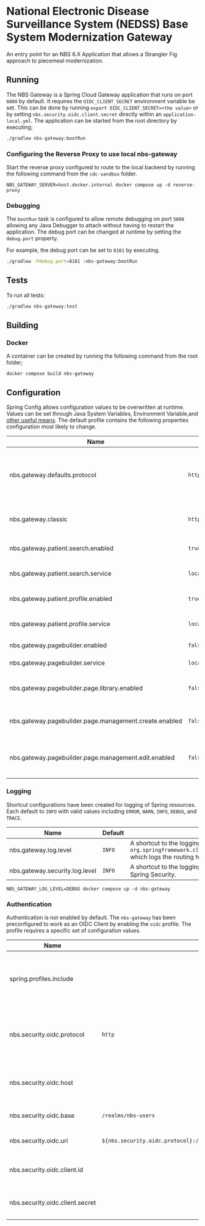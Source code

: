 # National Electronic Disease Surveillance System (NEDSS) Base System Modernization Gateway

An entry point for an NBS 6.X Application that allows a Strangler Fig approach to piecemeal modernization.

## Running

The NBS Gateway is a Spring Cloud Gateway application that runs on port `8000` by default. It requires the `OIDC_CLIENT_SECRET` environment variable be set. This can be done by running `export OIDC_CLIENT_SECRET=<the value>` or by setting `nbs.security.oidc.client.secret` directly within an `application-local.yml`. The application can be started from the root directory by executing;

```bash
./gradlew nbs-gateway:bootRun
```

### Configuring the Reverse Proxy to use local nbs-gateway

Start the reverse proxy configured to route to the local backend by running the following command from the `cdc-sandbox`
folder.

```shell
NBS_GATEWAY_SERVER=host.docker.internal docker compose up -d reverse-proxy
```

### Debugging

The `bootRun` task is configured to allow remote debugging on port `5008` allowing any Java Debugger to attach without
having to restart the application. The debug port can be changed at runtime by setting the `debug.port` property.

For example, the debug port can be set to `8181` by executing.

```bash
./gradlew -Pdebug.port=8181 :nbs-gateway:bootRun
```

## Tests

To run all tests:

```bash
./gradlew nbs-gateway:test
```

## Building

### Docker

A container can be created by running the following command from the root folder;

```shell
docker compose build nbs-gateway
```

## Configuration

Spring Config allows configuration values to be overwritten at runtime. Values can be set through Java System Variables,
Environment
Variable,and [other useful means](https://docs.spring.io/spring-boot/docs/2.7.5/reference/html/features.html#features.external-config).
The default profile contains the following properties configuration most likely to change.

| Name                                                   | Default                 | Description                                                                         |
|--------------------------------------------------------|-------------------------|-------------------------------------------------------------------------------------|
| nbs.gateway.defaults.protocol                          | `http`                  | The default protocol used to connect to services. Intra-pod communication is `http` |
| nbs.gateway.classic                                    | `http://localhost:7001` | The URI location of the classic NBS Application                                     |
| nbs.gateway.patient.search.enabled                     | `true`                  | Enables the Patient Search routing                                                  |
| nbs.gateway.patient.search.service                     | `localhost:8080`        | The host name of the Patient Search service                                         |
| nbs.gateway.patient.profile.enabled                    | `true`                  | Enables the Patient Profile routing                                                 |
| nbs.gateway.patient.profile.service                    | `localhost:8080`        | The host name of the Patient Profile service                                        |
| nbs.gateway.pagebuilder.enabled                        | `false`                 | Enables Page Builder routing                                                        |
| nbs.gateway.pagebuilder.service                        | `localhost:8080`        | The host name of the service                                                        |
| nbs.gateway.pagebuilder.page.library.enabled           | `false`                 | Enables the Page Builder Page Library routing                                       |
| nbs.gateway.pagebuilder.page.management.create.enabled | `false`                 | Enables the Page Builder Page creation routing                                      |
| nbs.gateway.pagebuilder.page.management.edit.enabled   | `false`                 | Enables the Page Builder Page preview/edit routing                                  |

### Logging

Shortcut configurations have been created for logging of Spring resources. Each default to `INFO` with valid values
including `ERROR`, `WARN`, `INFO`, `DEBUG`, and `TRACE`.

| Name                           | Default | Description                                                                                                                                  |
|--------------------------------|---------|----------------------------------------------------------------------------------------------------------------------------------------------|
| nbs.gateway.log.level          | `INFO`  | A shortcut to the logging level for `org.springframework.cloud.gateway.handler.RoutePredicateHandlerMapping` which logs the routing handler. |
| nbs.gateway.security.log.level | `INFO`  | A shortcut to the logging level for `org.springframework.security` which logs Spring Security.                                               |

```shell
NBS_GATEWAY_LOG_LEVEL=DEBUG docker compose up -d nbs-gateway
```

### Authentication

Authentication is not enabled by default. The `nbs-gateway` has been preconfigured to work as an OIDC Client by
enabling the `oidc` profile. The profile requires a specific set of configuration values.

| Name                            | Default                                                                              | Description                                                                           |
|---------------------------------|--------------------------------------------------------------------------------------|---------------------------------------------------------------------------------------|
| spring.profiles.include         |                                                                                      | The Spring property to include profiles.  Set to `oidc` to enable OIDC authentication |
| nbs.security.oidc.protocol      | `http`                                                                               | The protocol used to communicate with the OIDC compatible Identity Provider           |
| nbs.security.oidc.host          |                                                                                      | The hostname of the OIDC compatible Identity Provider                                 |
| nbs.security.oidc.base          | `/realms/nbs-users`                                                                  | The path to the OIDC endpoints                                                        |
| nbs.security.oidc.uri           | `${nbs.security.oidc.protocol}://${nbs.security.oidc.host}${nbs.security.oidc.base}` | The URI for the OIDC issuer                                                           |
| nbs.security.oidc.client.id     |                                                                                      | The client id used to initiate Authentication                                         |
| nbs.security.oidc.client.secret |                                                                                      | The client secret used to initiate Authentication                                     |

